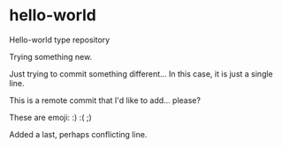 # hello-world
Hello-world type repository

Trying something new.

Just trying to commit something different... In this case, it is just a single line.

This is a remote commit that I'd like to add... please?

These are emoji: :) :( ;)

Added a last, perhaps conflicting line.
